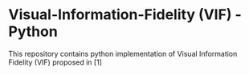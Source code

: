 # Visual-Information-Fidelity (VIF) - Python

This repository contains python implementation of Visual Information Fidelity (VIF) proposed in [1]
